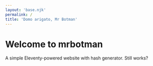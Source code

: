 ```yaml
---
layout: 'base.njk'
permalink: /
title: 'Domo arigato, Mr Botman'
---
```

<!---
https://maarten.be/blog/20220730/how-to-deploy-your-eleventy-website-to-github-pages-with-github-actions/
-->

# Welcome to mrbotman

A simple Eleventy-powered website with hash generator. Still works?
